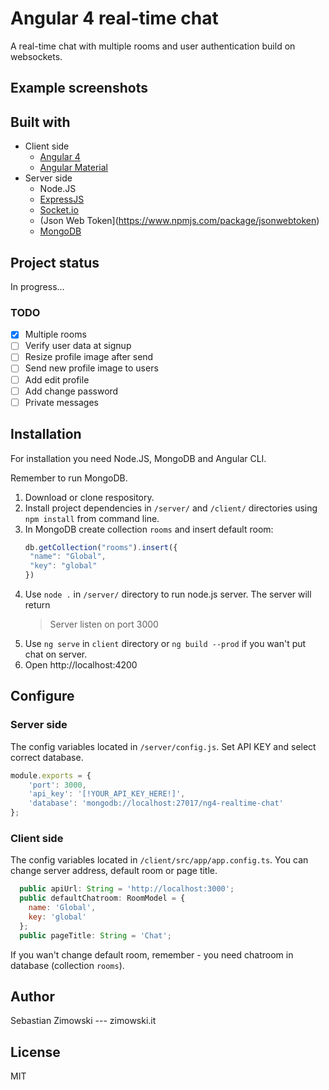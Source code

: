 # Angular 4 real-time chat
A real-time chat with multiple rooms and user authentication build on websockets.

## Example screenshots

## Built with
* Client side
  * [Angular 4](https://angular.io)
  * [Angular Material](https://material.angular.io)
* Server side
  * Node.JS
  * [ExpressJS](https://github.com/expressjs/express)
  * [Socket.io](https://github.com/socketio/socket.io)
  * (Json Web Token](https://www.npmjs.com/package/jsonwebtoken)
  * [MongoDB](https://github.com/mongodb/mongo)

## Project status
In progress...
### TODO
- [x] Multiple rooms
- [ ] Verify user data at signup
- [ ] Resize profile image after send
- [ ] Send new profile image to users
- [ ] Add edit profile
- [ ] Add change password
- [ ] Private messages

## Installation
For installation you need Node.JS, MongoDB and Angular CLI.

Remember to run MongoDB.

1. Download or clone respository.
2. Install project dependencies in `/server/` and `/client/` directories using `npm install` from command line.
3. In MongoDB create collection `rooms` and insert default room:
   ```JavaScript
   db.getCollection("rooms").insert({
    "name": "Global",
    "key": "global"
   })
   ```
3. Use `node .` in `/server/` directory to run node.js server. The server will return
   > Server listen on port 3000
3. Use `ng serve` in `client` directory or `ng build --prod` if you wan't put chat on server.
4. Open http://localhost:4200

## Configure

### Server side
The config variables located in `/server/config.js`. Set API KEY and select correct database.
```JavaScript
module.exports = {
    'port': 3000,
    'api_key': '[!YOUR_API_KEY_HERE!]',
    'database': 'mongodb://localhost:27017/ng4-realtime-chat'
};
```

### Client side
The config variables located in `/client/src/app/app.config.ts`.
You can change server address, default room or page title.
```JavaScript
  public apiUrl: String = 'http://localhost:3000';
  public defaultChatroom: RoomModel = {
    name: 'Global',
    key: 'global'
  };
  public pageTitle: String = 'Chat';
```
If you wan't change default room, remember - you need chatroom in database (collection `rooms`).

## Author
Sebastian Zimowski --- zimowski.it

## License
MIT
